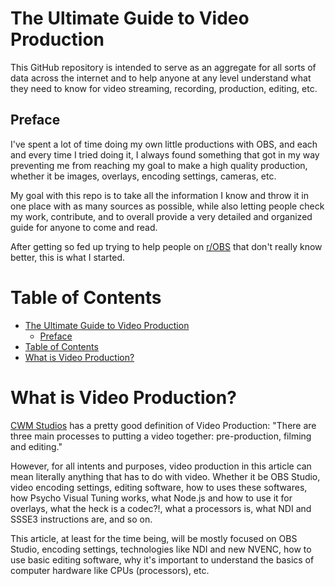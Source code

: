 # The Ultimate Guide to Video Production

This GitHub repository is intended to serve as an aggregate for all sorts of data across the internet and to help anyone at any level understand what they need to know for video streaming, recording, production, editing, etc.

## Preface

I've spent a lot of time doing my own little productions with OBS, and each and every time I tried doing it, I always found something that got in my way preventing me from reaching my goal to make a high quality production, whether it be images, overlays, encoding settings, cameras, etc.

My goal with this repo is to take all the information I know and throw it in one place with as many sources as possible, while also letting people check my work, contribute, and to overall provide a very detailed and organized guide for anyone to come and read. 

After getting so fed up trying to help people on [r/OBS](https://www.reddit.com/r/obs/) that don't really know better, this is what I started.

# Table of Contents

- [The Ultimate Guide to Video Production](#the-ultimate-guide-to-video-production)
  - [Preface](#preface)
- [Table of Contents](#table-of-contents)
- [What is Video Production?](#what-is-video-production?)

# What is Video Production?

[CWM Studios](http://www.cwmstudios.com/98/the-three-phases-of-video-production.html) has a pretty good definition of Video Production: "There are three main processes to putting a video together: pre-production, filming and editing."

However, for all intents and purposes, video production in this article can mean literally anything that has to do with video. Whether it be OBS Studio, video encoding settings, editing software, how to uses these softwares, how Psycho Visual Tuning works, what Node.js and how to use it for overlays, what the heck is a codec?!, what a processors is, what NDI and SSSE3 instructions are, and so on.

This article, at least for the time being, will be mostly focused on OBS Studio, encoding settings, technologies like NDI and new NVENC, how to use basic editing software, why it's important to understand the basics of computer hardware like CPUs (processors), etc.
